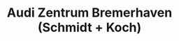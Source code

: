 ---
title: "Audi Zentrum Bremerhaven (Schmidt + Koch)"
url: /bremerhaven/audi-zentrum-bremerhaven-schmidt-koch/
shop: Autohaus
---